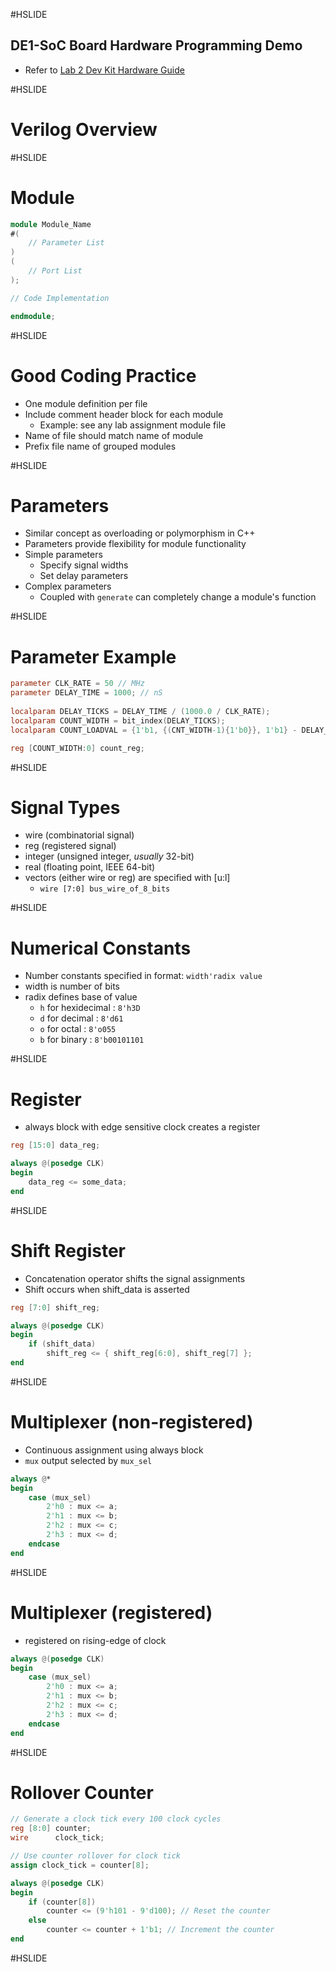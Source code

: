 #HSLIDE

## DE1-SoC Board Hardware Programming Demo

* Refer to [Lab 2 Dev Kit Hardware Guide](https://github.com/CWRU-EECS301/Lab2-Assignment/blob/master/Lab2-Guide/Lab2-DevKitHardwareGuide.md)

#HSLIDE

# Verilog Overview


#HSLIDE

# Module

```Verilog
module Module_Name
#(
	// Parameter List
)
(
	// Port List
);

// Code Implementation

endmodule;
```

#HSLIDE

# Good Coding Practice

* One module definition per file
* Include comment header block for each module
	* Example: see any lab assignment module file
* Name of file should match name of module
* Prefix file name of grouped modules

#HSLIDE

# Parameters

* Similar concept as overloading or polymorphism in C++
* Parameters provide flexibility for module functionality
* Simple parameters
	* Specify signal widths
	* Set delay parameters
* Complex parameters
	* Coupled with `generate` can completely change a module's function


#HSLIDE

# Parameter Example

```Verilog
parameter CLK_RATE = 50 // MHz
parameter DELAY_TIME = 1000; // nS
	
localparam DELAY_TICKS = DELAY_TIME / (1000.0 / CLK_RATE);
localparam COUNT_WIDTH = bit_index(DELAY_TICKS);
localparam COUNT_LOADVAL = {1'b1, {(CNT_WIDTH-1){1'b0}}, 1'b1} - DELAY_TICKS;

reg [COUNT_WIDTH:0] count_reg;
```


#HSLIDE

# Signal Types

* wire     (combinatorial signal)
* reg      (registered signal)
* integer  (unsigned integer, _usually_ 32-bit)
* real     (floating point, IEEE 64-bit)
* vectors (either wire or reg) are specified with [u:l]
	* `wire [7:0] bus_wire_of_8_bits`

#HSLIDE

# Numerical Constants

* Number constants specified in format: `width'radix value`
* width is number of bits
* radix defines base of value
	* `h` for hexidecimal : `8'h3D`
	* `d` for decimal : `8'd61`
	* `o` for octal : `8'o055`
	* `b` for binary : `8'b00101101`


#HSLIDE

# Register

* always block with edge sensitive clock creates a register

```Verilog
reg [15:0] data_reg;

always @(posedge CLK)
begin
	data_reg <= some_data;
end
```

#HSLIDE

# Shift Register

* Concatenation operator shifts the signal assignments
* Shift occurs when shift_data is asserted

```Verilog
reg [7:0] shift_reg;

always @(posedge CLK)
begin
	if (shift_data)
		shift_reg <= { shift_reg[6:0], shift_reg[7] };
end
```

#HSLIDE

# Multiplexer (non-registered)

* Continuous assignment using always block
* `mux` output selected by `mux_sel`

```Verilog
always @*
begin
	case (mux_sel)
		2'h0 : mux <= a;
		2'h1 : mux <= b;
		2'h2 : mux <= c;
		2'h3 : mux <= d;
	endcase
end
```

#HSLIDE

# Multiplexer (registered)

* registered on rising-edge of clock

```Verilog
always @(posedge CLK)
begin
	case (mux_sel)
		2'h0 : mux <= a;
		2'h1 : mux <= b;
		2'h2 : mux <= c;
		2'h3 : mux <= d;
	endcase
end
```


#HSLIDE

# Rollover Counter

```Verilog
// Generate a clock tick every 100 clock cycles
reg [8:0] counter;
wire      clock_tick;

// Use counter rollover for clock tick
assign clock_tick = counter[8];

always @(posedge CLK)
begin
	if (counter[8])
		counter <= (9'h101 - 9'd100); // Reset the counter
	else
		counter <= counter + 1'b1; // Increment the counter
end
```

#HSLIDE



